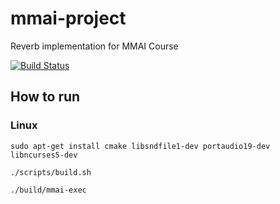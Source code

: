 # mmai-project
Reverb implementation for MMAI Course

[![Build Status](https://travis-ci.org/nsimons/mmai-project.svg?branch=master)](https://travis-ci.org/nsimons/mmai-project)

## How to run

### Linux

`sudo apt-get install cmake libsndfile1-dev portaudio19-dev libncurses5-dev`

`./scripts/build.sh`

`./build/mmai-exec`
